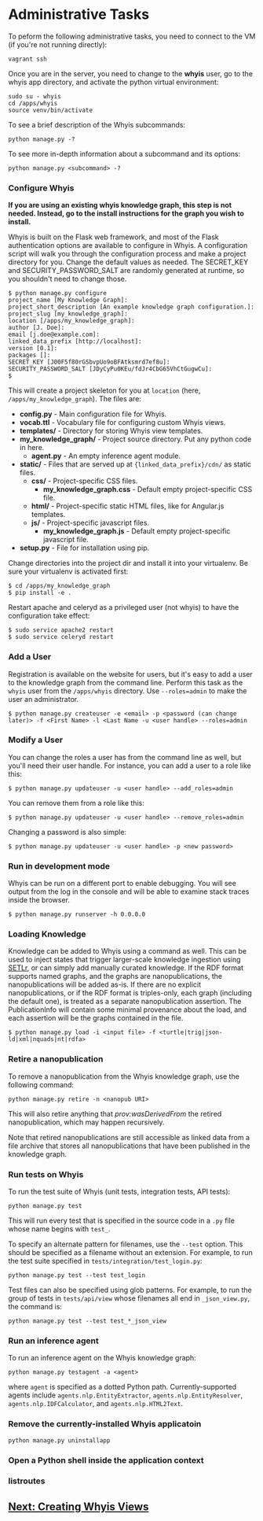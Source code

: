 
# Administrative Tasks

To peform the following administrative tasks, you need to connect to the VM (if you're not running directly):

```
vagrant ssh
```

Once you are in the server, you need to change to the **whyis** user, go to the whyis app directory, and activate the python virtual environment:

```
sudo su - whyis
cd /apps/whyis
source venv/bin/activate
```

To see a brief description of the Whyis subcommands:

```
python manage.py -?
```

To see more in-depth information about a subcommand and its options:

```
python manage.py <subcommand> -?
```

### Configure Whyis
**If you are using an existing whyis knowledge graph, this step is not needed.  Instead, go to the install instructions for the graph you wish to install.**

Whyis is built on the Flask web framework, and most of the Flask authentication options are available to configure in Whyis.
A configuration script will walk you through the configuration process and make a project directory for you. 
Change the default values as needed. The SECRET_KEY and SECURITY_PASSWORD_SALT are randomly generated at runtime, so you shouldn't need to change those.

```
$ python manage.py configure
project_name [My Knowledge Graph]: 
project_short_description [An example knowledge graph configuration.]: 
project_slug [my_knowledge_graph]: 
location [/apps/my_knowledge_graph]: 
author [J. Doe]: 
email [j.doe@example.com]: 
linked_data_prefix [http://localhost]: 
version [0.1]: 
packages []: 
SECRET_KEY [J00F5f80rGSbvpUo9oBFAtksmrd7ef8u]: 
SECURITY_PASSWORD_SALT [JDyCyPu0KEu/fdJr4CbG65VhCtGugwCu]: 
$ 
```

This will create a project skeleton for you at `location` (here, `/apps/my_knowledge_graph`). The files are:

* **config.py** - Main configuration file for Whyis.
* **vocab.ttl** - Vocabulary file for configuring custom Whyis views.
* **templates/** - Directory for storing Whyis view templates.
* **my_knowledge_graph/** - Project source directory. Put any python code in here.
  * **agent.py** - An empty inference agent module.
* **static/** - Files that are served up at `{linked_data_prefix}/cdn/` as static files.
  * **css/** - Project-specific CSS files.
    * **my_knowledge_graph.css** - Default empty project-specific CSS file.
  * **html/** - Project-specific static HTML files, like for Angular.js templates.
  * **js/** - Project-specific javascript files.
    * **my_knowledge_graph.js** - Default empty project-specific javascript file.
* **setup.py** - File for installation using pip.

Change directories into the project dir and install it into your virtualenv. Be sure your virtualenv is activated first:

```
$ cd /apps/my_knowledge_graph
$ pip install -e .
```

Restart apache and celeryd as a privileged user (not whyis) to have the configuration take effect:

```
$ sudo service apache2 restart
$ sudo service celeryd restart
```

### Add a User

Registration is available on the website for users, but it's easy to add a user to the knowledge graph from the command line. 
Perform this task as the `whyis` user from the `/apps/whyis` directory.
Use `--roles=admin` to make the user an administrator.

```
$ python manage.py createuser -e <email> -p <password (can change later)> -f <First Name> -l <Last Name -u <user handle> --roles=admin
```

### Modify a User

You can change the roles a user has from the command line as well, but you'll need their user handle. 
For instance, you can add a user to a role like this:

```
$ python manage.py updateuser -u <user handle> --add_roles=admin
```

You can remove them from a role like this:

```
$ python manage.py updateuser -u <user handle> --remove_roles=admin
```

Changing a password is also simple:

```
$ python manage.py updateuser -u <user handle> -p <new password>
```

### Run in development mode

Whyis can be run on a different port to enable debugging. You will see output from the log in the console and will be able to examine stack traces inside the browser.

```
$ python manage.py runserver -h 0.0.0.0
```

### Loading Knowledge

Knowledge can be added to Whyis using a command as well. This can be used to inject states that trigger larger-scale knowledge ingestion using [SETLr](https://github.com/tetherless-world/setlr/wiki/SETLr-Tutorial), or can simply add manually curated knowledge. 
If the RDF format supports named graphs, and the graphs are nanopublications, the nanopublications will be added as-is.
If there are no explicit nanopublications, or if the RDF format is triples-only, each graph (including the default one), is treated as a separate nanopublication assertion.
The PublicationInfo will contain some minimal provenance about the load, and each assertion will be the graphs contained in the file.

```
$ python manage.py load -i <input file> -f <turtle|trig|json-ld|xml|nquads|nt|rdfa>
```

### Retire a nanopublication

To remove a nanopublication from the Whyis knowledge graph, use the following command:

```
python manage.py retire -n <nanopub URI>
```

This will also retire anything that *prov:wasDerivedFrom* the retired nanopublication, which may happen recursively.

Note that retired nanopublications are still accessible as linked data from a file archive that stores all nanopublications that have been published in the knowledge graph.

### Run tests on Whyis

To run the test suite of Whyis (unit tests, integration tests, API tests):
```
python manage.py test
```

This will run every test that is specified in the source code in a `.py` file whose name begins with `test_`.

To specify an alternate pattern for filenames, use the `--test` option. This should be specified as a filename without an extension. For example, to run the test suite specified in `tests/integration/test_login.py`:

```
python manage.py test --test test_login
```

Test files can also be specified using glob patterns. For example, to run the group of tests in `tests/api/view` whose filenames all end in `_json_view.py`, the command is:
```
python manage.py test --test test_*_json_view
```

### Run an inference agent

To run an inference agent on the Whyis knowledge graph:

```
python manage.py testagent -a <agent>
```

where `agent` is specified as a dotted Python path. Currently-supported agents include `agents.nlp.EntityExtractor`, `agents.nlp.EntityResolver`,  `agents.nlp.IDFCalculator`, and `agents.nlp.HTML2Text`.



### Remove the currently-installed Whyis applicatoin

```
python manage.py uninstallapp
```


### Open a Python shell inside the application context

### listroutes


## [Next: Creating Whyis Views](views)